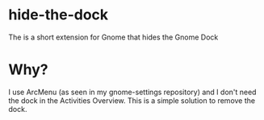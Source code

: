 # hide-the-dock
The is a short extension for Gnome that hides the Gnome Dock
# Why?
I use ArcMenu (as seen in my gnome-settings repository) and I don't need the dock in the Activities Overview. This is a simple solution to remove the dock.
